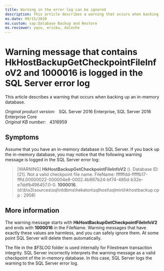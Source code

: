 ```yaml
---
title: Warning in the error log can be ignored
description: This article describes a warning that occurs when backing up an in-memory database.
ms.date: 09/15/2020
ms.custom: sap:Database Backup and Restore
ms.reviewer: yqsu, ericbu, daleche
---
```

# Warning message that contains HkHostBackupGetCheckpointFileInfoV2 and 1000016 is logged in the SQL Server error log

This article describes a warning that occurs when backing up an in-memory database.

_Original product version:_ &nbsp; SQL Server 2016 Enterprise, SQL Server 2016 Enterprise Core  
_Original KB number:_ &nbsp; 4316959

## Symptoms

Assume that you have an in-memory database in SQL Server. If you back up the in-memory database, you may notice that the following warning message is logged in the SQL Server error log:

> [WARNING] **HkHostBackupGetCheckpointFileInfoV2** (). Database ID: [21]. Not a valid checkpoint file name. FileName: ffffffdd-fffffb17-fffd.00000022-000004e8-0002.4b987b24-bf74-485d-b32e-e7ddfb496457.0-0. **1000016**. (d:\b\s3\sources\sql\ntdbms\hekaton\sqlhost\sqlmin\hkhostbackup.cpp : 2958)

## More information

The warning message starts with **HkHostBackupGetCheckpointFileInfoV2** and ends with **1000016** in the FileName. Warning messages that have exactly these values are harmless, and you can safely ignore them. At some point SQL Server will delete them automatically.

The file in the *$FSLOG* folder is used internally for Filestream transaction integrity. SQL Server incorrectly interprets the warning message as a valid checkpoint of the in-memory database. In this case, SQL Server logs the warning to the SQL Server error log.
